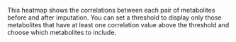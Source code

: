 This heatmap shows the correlations between each pair of metabolites before and after imputation. You can set a threshold to display only those metabolites that have at least one correlation value above the threshold and choose which metabolites to include.